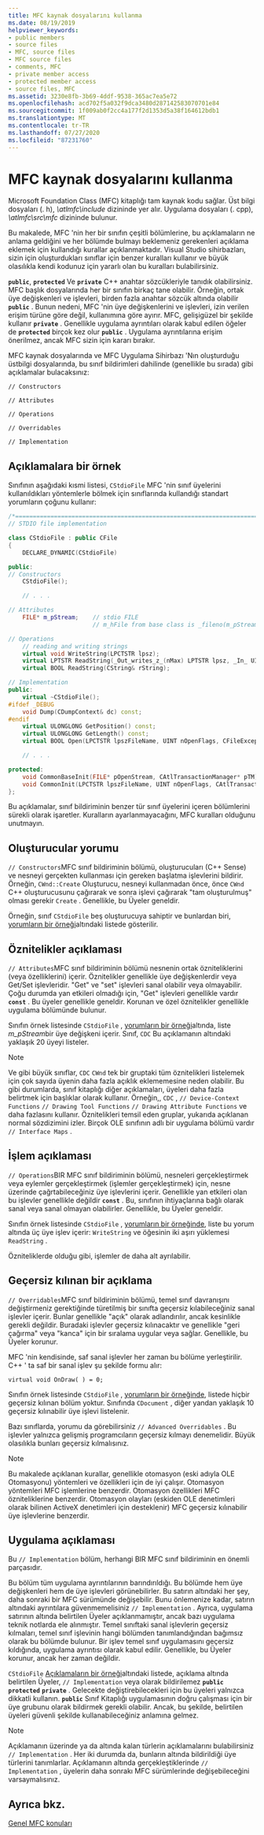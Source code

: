 ```yaml
---
title: MFC kaynak dosyalarını kullanma
ms.date: 08/19/2019
helpviewer_keywords:
- public members
- source files
- MFC, source files
- MFC source files
- comments, MFC
- private member access
- protected member access
- source files, MFC
ms.assetid: 3230e8fb-3b69-4ddf-9538-365ac7ea5e72
ms.openlocfilehash: acd702f5a032f9dca3480d287142583070701e84
ms.sourcegitcommit: 1f009ab0f2cc4a177f2d1353d5a38f164612bdb1
ms.translationtype: MT
ms.contentlocale: tr-TR
ms.lasthandoff: 07/27/2020
ms.locfileid: "87231760"
---
```

# <a name="using-the-mfc-source-files"></a>MFC kaynak dosyalarını kullanma

Microsoft Foundation Class (MFC) kitaplığı tam kaynak kodu sağlar. Üst bilgi dosyaları (. h), *\atlmfc\include* dizininde yer alır. Uygulama dosyaları (. cpp), *\atlmfc\src\mfc* dizininde bulunur.

Bu makalede, MFC 'nin her bir sınıfın çeşitli bölümlerine, bu açıklamaların ne anlama geldiğini ve her bölümde bulmayı beklemeniz gerekenleri açıklama eklemek için kullandığı kurallar açıklanmaktadır. Visual Studio sihirbazları, sizin için oluşturdukları sınıflar için benzer kuralları kullanır ve büyük olasılıkla kendi kodunuz için yararlı olan bu kuralları bulabilirsiniz.

**`public`**, **`protected`** Ve **`private`** C++ anahtar sözcükleriyle tanıdık olabilirsiniz. MFC başlık dosyalarında her bir sınıfın birkaç tane olabilir. Örneğin, ortak üye değişkenleri ve işlevleri, birden fazla anahtar sözcük altında olabilir **`public`** . Bunun nedeni, MFC 'nin üye değişkenlerini ve işlevleri, izin verilen erişim türüne göre değil, kullanımına göre ayırır. MFC, gelişigüzel bir şekilde kullanır **`private`** . Genellikle uygulama ayrıntıları olarak kabul edilen öğeler de **`protected`** birçok kez olur **`public`** . Uygulama ayrıntılarına erişim önerilmez, ancak MFC sizin için kararı bırakır.

MFC kaynak dosyalarında ve MFC Uygulama Sihirbazı 'Nın oluşturduğu üstbilgi dosyalarında, bu sınıf bildirimleri dahilinde (genellikle bu sırada) gibi açıklamalar bulacaksınız:

`// Constructors`

`// Attributes`

`// Operations`

`// Overridables`

`// Implementation`

## <a name="an-example-of-the-comments"></a><a name="an-example-of-the-comments"></a>Açıklamalara bir örnek

Sınıfının aşağıdaki kısmi listesi, `CStdioFile` MFC 'nin sınıf üyelerini kullanıldıkları yöntemlerle bölmek için sınıflarında kullandığı standart yorumların çoğunu kullanır:

```cpp
/*============================================================================*/
// STDIO file implementation

class CStdioFile : public CFile
{
    DECLARE_DYNAMIC(CStdioFile)

public:
// Constructors
    CStdioFile();

    // . . .

// Attributes
    FILE* m_pStream;    // stdio FILE
                        // m_hFile from base class is _fileno(m_pStream)

// Operations
    // reading and writing strings
    virtual void WriteString(LPCTSTR lpsz);
    virtual LPTSTR ReadString(_Out_writes_z_(nMax) LPTSTR lpsz, _In_ UINT nMax);
    virtual BOOL ReadString(CString& rString);

// Implementation
public:
    virtual ~CStdioFile();
#ifdef _DEBUG
    void Dump(CDumpContext& dc) const;
#endif
    virtual ULONGLONG GetPosition() const;
    virtual ULONGLONG GetLength() const;
    virtual BOOL Open(LPCTSTR lpszFileName, UINT nOpenFlags, CFileException* pError = NULL);

    // . . .

protected:
    void CommonBaseInit(FILE* pOpenStream, CAtlTransactionManager* pTM);
    void CommonInit(LPCTSTR lpszFileName, UINT nOpenFlags, CAtlTransactionManager* pTM);
};
```

Bu açıklamalar, sınıf bildiriminin benzer tür sınıf üyelerini içeren bölümlerini sürekli olarak işaretler. Kuralların ayarlanmayacağını, MFC kuralları olduğunu unutmayın.

## <a name="-constructors-comment"></a>Oluşturucular yorumu

`// Constructors`MFC sınıf bildiriminin bölümü, oluşturucuları (C++ Sense) ve nesneyi gerçekten kullanması için gereken başlatma işlevlerini bildirir. Örneğin, `CWnd::Create` Oluşturucu, nesneyi kullanmadan önce, önce `CWnd` C++ oluşturucusunu çağırarak ve sonra işlevi çağırarak "tam oluşturulmuş" olması gerekir `Create` . Genellikle, bu Üyeler geneldir.

Örneğin, sınıf `CStdioFile` beş oluşturucuya sahiptir ve bunlardan biri, [yorumların bir örneği](#an-example-of-the-comments)altındaki listede gösterilir.

## <a name="-attributes-comment"></a>Öznitelikler açıklaması

`// Attributes`MFC sınıf bildiriminin bölümü nesnenin ortak özniteliklerini (veya özelliklerini) içerir. Öznitelikler genellikle üye değişkenlerdir veya Get/Set işlevleridir. "Get" ve "set" işlevleri sanal olabilir veya olmayabilir. Çoğu durumda yan etkileri olmadığı için, "Get" işlevleri genellikle vardır **`const`** . Bu üyeler genellikle geneldir. Korunan ve özel öznitelikler genellikle uygulama bölümünde bulunur.

Sınıfın örnek listesinde `CStdioFile` , [yorumların bir örneği](#an-example-of-the-comments)altında, liste *m_pStream*bir üye değişkeni içerir. Sınıf, `CDC` Bu açıklamanın altındaki yaklaşık 20 üyeyi listeler.

> [!NOTE]
> Ve gibi büyük sınıflar, `CDC` `CWnd` tek bir gruptaki tüm öznitelikleri listelemek için çok sayıda üyenin daha fazla açıklık eklememesine neden olabilir. Bu gibi durumlarda, sınıf kitaplığı diğer açıklamaları, üyeleri daha fazla belirtmek için başlıklar olarak kullanır. Örneğin,, `CDC` , `// Device-Context Functions` `// Drawing Tool Functions` `// Drawing Attribute Functions` ve daha fazlasını kullanır. Öznitelikleri temsil eden gruplar, yukarıda açıklanan normal sözdizimini izler. Birçok OLE sınıfının adlı bir uygulama bölümü vardır `// Interface Maps` .

## <a name="-operations-comment"></a>İşlem açıklaması

`// Operations`BIR MFC sınıf bildiriminin bölümü, nesneleri gerçekleştirmek veya eylemler gerçekleştirmek (işlemler gerçekleştirmek) için, nesne üzerinde çağrtabileceğiniz üye işlevlerini içerir. Genellikle yan etkileri olan bu işlevler genellikle değildir **`const`** . Bu, sınıfının ihtiyaçlarına bağlı olarak sanal veya sanal olmayan olabilirler. Genellikle, bu Üyeler geneldir.

Sınıfın örnek listesinde `CStdioFile` , [yorumların bir örneğinde](#an-example-of-the-comments), liste bu yorum altında üç üye işlev içerir: `WriteString` ve öğesinin iki aşırı yüklemesi `ReadString` .

Özniteliklerde olduğu gibi, işlemler de daha alt ayrılabilir.

## <a name="-overridables-comment"></a>Geçersiz kılınan bir açıklama

`// Overridables`MFC sınıf bildiriminin bölümü, temel sınıf davranışını değiştirmeniz gerektiğinde türetilmiş bir sınıfta geçersiz kılabileceğiniz sanal işlevler içerir. Bunlar genellikle "açık" olarak adlandırılır, ancak kesinlikle gerekli değildir. Buradaki işlevler geçersiz kılınacaktır ve genellikle "geri çağırma" veya "kanca" için bir sıralama uygular veya sağlar. Genellikle, bu Üyeler korunur.

MFC 'nin kendisinde, saf sanal işlevler her zaman bu bölüme yerleştirilir. C++ ' ta saf bir sanal işlev şu şekilde formu alır:

`virtual void OnDraw( ) = 0;`

Sınıfın örnek listesinde `CStdioFile` , [yorumların bir örneğinde](#an-example-of-the-comments), listede hiçbir geçersiz kılınan bölüm yoktur. Sınıfında `CDocument` , diğer yandan yaklaşık 10 geçersiz kılınabilir üye işlevi listelenir.

Bazı sınıflarda, yorumu da görebilirsiniz `// Advanced Overridables` . Bu işlevler yalnızca gelişmiş programcıların geçersiz kılmayı denemelidir. Büyük olasılıkla bunları geçersiz kılmalısınız.

> [!NOTE]
> Bu makalede açıklanan kurallar, genellikle otomasyon (eski adıyla OLE Otomasyonu) yöntemleri ve özellikleri için de iyi çalışır. Otomasyon yöntemleri MFC işlemlerine benzerdir. Otomasyon özellikleri MFC özniteliklerine benzerdir. Otomasyon olayları (eskiden OLE denetimleri olarak bilinen ActiveX denetimleri için desteklenir) MFC geçersiz kılınabilir üye işlevlerine benzerdir.

## <a name="-implementation-comment"></a>Uygulama açıklaması

Bu `// Implementation` bölüm, herhangi BIR MFC sınıf bildiriminin en önemli parçasıdır.

Bu bölüm tüm uygulama ayrıntılarının barındırıldığı. Bu bölümde hem üye değişkenleri hem de üye işlevleri görünebilirler. Bu satırın altındaki her şey, daha sonraki bir MFC sürümünde değişebilir. Bunu önlemenize kadar, satırın altındaki ayrıntılara güvenmemelisiniz `// Implementation` . Ayrıca, uygulama satırının altında belirtilen Üyeler açıklanmamıştır, ancak bazı uygulama teknik notlarda ele alınmıştır. Temel sınıftaki sanal işlevlerin geçersiz kılmaları, temel sınıf işlevinin hangi bölümden tanımlandığından bağımsız olarak bu bölümde bulunur. Bir işlev temel sınıf uygulamasını geçersiz kıldığında, uygulama ayrıntısı olarak kabul edilir. Genellikle, bu Üyeler korunur, ancak her zaman değildir.

`CStdioFile` [Açıklamaların bir örneği](#an-example-of-the-comments)altındaki listede, açıklama altında belirtilen Üyeler, `// Implementation` veya olarak bildirilemez **`public`** **`protected`** **`private`** . Gelecekte değiştirebilecekleri için bu üyeleri yalnızca dikkatli kullanın. **`public`** Sınıf Kitaplığı uygulamasının doğru çalışması için bir üye grubunu olarak bildirmek gerekli olabilir. Ancak, bu şekilde, belirtilen üyeleri güvenli şekilde kullanabileceğiniz anlamına gelmez.

> [!NOTE]
> Açıklamanın üzerinde ya da altında kalan türlerin açıklamalarını bulabilirsiniz `// Implementation` . Her iki durumda da, bunların altında bildirildiği üye türlerini tanımlarlar. Açıklamanın altında gerçekleştiklerinde `// Implementation` , üyelerin daha sonrakı MFC sürümlerinde değişebileceğini varsaymalısınız.

## <a name="see-also"></a>Ayrıca bkz.

[Genel MFC konuları](../mfc/general-mfc-topics.md)
